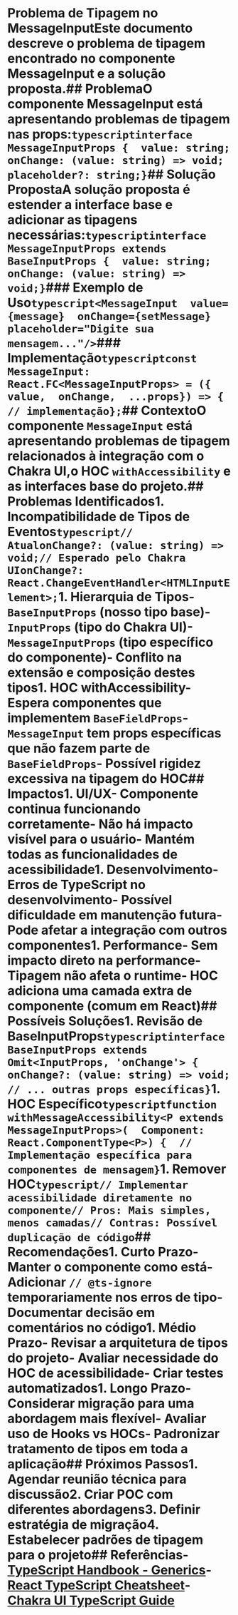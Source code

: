 ﻿# Problema de Tipagem no MessageInputEste documento descreve o problema de tipagem encontrado no componente MessageInput e a solução proposta.## ProblemaO componente MessageInput está apresentando problemas de tipagem nas props:```typescriptinterface MessageInputProps {  value: string;  onChange: (value: string) => void;  placeholder?: string;}```## Solução PropostaA solução proposta é estender a interface base e adicionar as tipagens necessárias:```typescriptinterface MessageInputProps extends BaseInputProps {  value: string;  onChange: (value: string) => void;}```### Exemplo de Uso```typescript<MessageInput  value={message}  onChange={setMessage}  placeholder="Digite sua mensagem..."/>```### Implementação```typescriptconst MessageInput: React.FC<MessageInputProps> = ({  value,  onChange,  ...props}) => {  // implementação};```## ContextoO componente `MessageInput` está apresentando problemas de tipagem relacionados à integração com o Chakra UI,o HOC `withAccessibility` e as interfaces base do projeto.## Problemas Identificados1. **Incompatibilidade de Tipos de Eventos**```typescript// AtualonChange?: (value: string) => void;// Esperado pelo Chakra UIonChange?: React.ChangeEventHandler<HTMLInputElement>;```1. **Hierarquia de Tipos**- `BaseInputProps` (nosso tipo base)- `InputProps` (tipo do Chakra UI)- `MessageInputProps` (tipo específico do componente)- Conflito na extensão e composição destes tipos1. **HOC withAccessibility**- Espera componentes que implementem `BaseFieldProps`- `MessageInput` tem props específicas que não fazem parte de `BaseFieldProps`- Possível rigidez excessiva na tipagem do HOC## Impactos1. **UI/UX**- Componente continua funcionando corretamente- Não há impacto visível para o usuário- Mantém todas as funcionalidades de acessibilidade1. **Desenvolvimento**- Erros de TypeScript no desenvolvimento- Possível dificuldade em manutenção futura- Pode afetar a integração com outros componentes1. **Performance**- Sem impacto direto na performance- Tipagem não afeta o runtime- HOC adiciona uma camada extra de componente (comum em React)## Possíveis Soluções1. **Revisão de BaseInputProps**```typescriptinterface BaseInputProps extends Omit<InputProps, 'onChange'> {  onChange?: (value: string) => void;  // ... outras props específicas}```1. **HOC Específico**```typescriptfunction withMessageAccessibility<P extends MessageInputProps>(  Component: React.ComponentType<P>) {  // Implementação específica para componentes de mensagem}```1. **Remover HOC**```typescript// Implementar acessibilidade diretamente no componente// Pros: Mais simples, menos camadas// Contras: Possível duplicação de código```## Recomendações1. **Curto Prazo**- Manter o componente como está- Adicionar `// @ts-ignore` temporariamente nos erros de tipo- Documentar decisão em comentários no código1. **Médio Prazo**- Revisar a arquitetura de tipos do projeto- Avaliar necessidade do HOC de acessibilidade- Criar testes automatizados1. **Longo Prazo**- Considerar migração para uma abordagem mais flexível- Avaliar uso de Hooks vs HOCs- Padronizar tratamento de tipos em toda a aplicação## Próximos Passos1. Agendar reunião técnica para discussão2. Criar POC com diferentes abordagens3. Definir estratégia de migração4. Estabelecer padrões de tipagem para o projeto## Referências- [TypeScript Handbook - Generics](https://www.typescriptlang.org/docs/handbook/2/generics.html)- [React TypeScript Cheatsheet](https://react-typescript-cheatsheet.netlify.app/)- [Chakra UI TypeScript Guide](https://chakra-ui.com/docs/styled-system/typescript)
